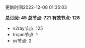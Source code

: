 更新时间2022-12-08 01:35:03

**总订阅: 45**
**总节点: 721**
**有效节点: 128**
- v2ray节点: 125
- trojan节点: 1
- ss节点: 2
